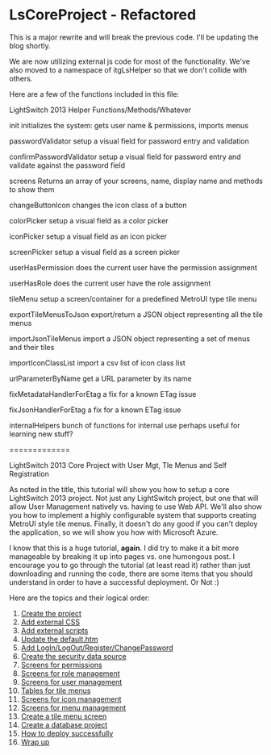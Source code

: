 LsCoreProject - Refactored
=============

This is a major rewrite and will break the previous code.  I'll be updating the blog shortly.

We are now utilizing external js code for most of the functionality.  We've also moved to a namespace of itgLsHelper so that we don't collide with others.

Here are a few of the functions included in this file:

LightSwitch 2013 Helper Functions/Methods/Whatever

init
	initializes the system: gets user name & permissions, imports menus
 
passwordValidator
	setup a visual field for password entry and validation

confirmPasswordValidator
	setup a visual field for password entry and validate against the password field

screens
	Returns an array of your screens, name, display name and methods to show them

changeButtonIcon
	changes the icon class of a button
 
colorPicker
	setup a visual field as a color picker
 
iconPicker
	setup a visual field as an icon picker

screenPicker
	setup a visual field as a screen picker

userHasPermission
	does the current user have the permission assignment

userHasRole
	does the current user have the role assignment

tileMenu
	setup a screen/container for a predefined MetroUI type tile menu

exportTileMenusToJson
	export/return a JSON object representing all the tile menus

importJsonTileMenus
	import a JSON object representing a set of menus and their tiles

importIconClassList
	import a csv list of icon class list

urlParameterByName
	get a URL parameter by its name

fixMetadataHandlerForEtag
	a fix for a known ETag issue

fixJsonHandlerForEtag
	a fix for a known ETag issue

internalHelpers
	bunch of functions for internal use
	perhaps useful for learning new stuff?
 


=============

LightSwitch 2013 Core Project with User Mgt, Tle Menus and Self Registration

As noted in the title, this tutorial will show you how to setup a core LightSwitch 2013 project. Not just any LightSwitch project, but one that will allow User Management natively vs. having to use Web API. We'll also show you how to implement a highly configurable system that supports creating MetroUI style tile menus. Finally, it doesn't do any good if you can't deploy the application, so we will show you how with Microsoft Azure. 

I know that this is a huge tutorial, <strong>again</strong>. I did try to make it a bit more manageable by breaking it up into pages vs. one humongous post. I encourage you to go through the tutorial (at least read it) rather than just downloading and running the code, there are some items that you should understand in order to have a successful deployment.  Or Not :)

Here are the topics and their logical order:
<p style="padding-left:30px;">
<ol>
<li><a href="http://wp.me/P2fr76-2k">Create the project</a>
<li><a href="http://wp.me/P2fr76-2t">Add external CSS</a> 
<li><a href="http://wp.me/P2fr76-2x">Add external scripts</a>
<li><a href="http://wp.me/P2fr76-2z">Update the default.htm</a>
<li><a href="http://wp.me/P2fr76-2B">Add LogIn/LogOut/Register/ChangePassword</a>
<li><a href="http://wp.me/P2fr76-2D">Create the security data source</a>
<li><a href="http://wp.me/P2fr76-2F">Screens for permissions</a>
<li><a href="http://wp.me/P2fr76-3x">Screens for role management</a>
<li><a href="http://wp.me/P2fr76-3z">Screens for user management</a>
<li><a href="http://wp.me/P2fr76-2H">Tables for tile menus</a>
<li><a href="http://wp.me/P2fr76-2J">Screens for icon management</a>
<li><a href="http://wp.me/P2fr76-42">Screens for menu management</a>
<li><a href="http://wp.me/P2fr76-44">Create a tile menu screen</a>
<li><a href="http://wp.me/P2fr76-2L">Create a database project</a>
<li><a href="http://wp.me/P2fr76-2N">How to deploy successfully</a>
<li><a href="http://wp.me/P2fr76-6r">Wrap up</a>
</ol>
</p>


